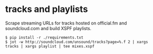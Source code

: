 # tracks and playlists

Scrape streaming URLs for tracks hosted on official.fm and soundcloud.com and
build XSPF playlists.

    $ pip install -r ./requirements.txt
    $ jot -w http://soundcloud.com/unsound/tracks?page=%.f 2 | xargs tracks | xargs playlist | tee mixes.xspf
